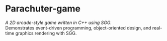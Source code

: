 # Parachuter-game
*A 2D arcade-style game written in C++ using SGG.*  
Demonstrates event-driven programming, object-oriented design, and real-time graphics rendering with SGG.
